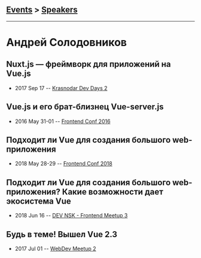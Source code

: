 ## [Events](../README.md) > [Speakers](../speakers.md)
---

# Андрей Солодовников

## Nuxt.js — фреймворк для приложений на Vue.js
- 2017 Sep 17 -- [Krasnodar Dev Days 2](https://www.youtube.com/watch?v=Qcr9vVBITTU)    
## Vue.js и его брат-близнец Vue-server.js
- 2016 May 31-01 -- [Frontend Conf 2016](https://www.youtube.com/watch?v=4jDI0w4NUso)    
## Подходит ли Vue для создания большого web-приложения
- 2018 May 28-29 -- [Frontend Conf 2018](https://www.youtube.com/watch?v=A0L2muGsu-o)    
## Подходит ли Vue для создания большого web-приложения? Какие возможности дает экосистема Vue
- 2018 Jun 16 -- [DEV NSK - Frontend Meetup 3](https://www.youtube.com/watch?v=mBmCSXr4TSg)    
## Будь в теме! Вышел Vue 2.3
- 2017 Jul 01 -- [WebDev Meetup 2](https://www.youtube.com/watch?v=Ln8woWsIBoI)    

